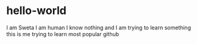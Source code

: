 # hello-world
I am Sweta I am human I know nothing and I am trying to learn something 
this is me trying to learn most popular github
